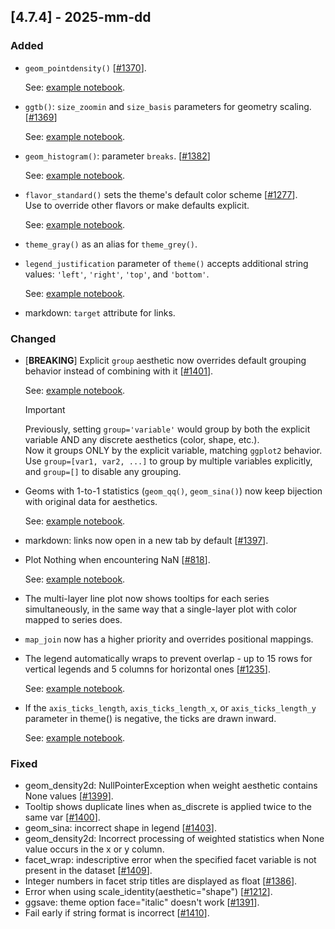 ## [4.7.4] - 2025-mm-dd

### Added

- `geom_pointdensity()` [[#1370](https://github.com/JetBrains/lets-plot/issues/1370)].

  See: [example notebook](https://nbviewer.org/github/JetBrains/lets-plot/blob/master/docs/f-25e/geom_pointdensity.ipynb).

- `ggtb()`: `size_zoomin` and `size_basis` parameters for geometry scaling. [[#1369](https://github.com/JetBrains/lets-plot/issues/1369)]
  
  See: [example notebook](https://nbviewer.org/github/JetBrains/lets-plot/blob/master/docs/f-25e/ggtb_size_zoomin.ipynb).

- `geom_histogram()`: parameter `breaks`. [[#1382](https://github.com/JetBrains/lets-plot/issues/1382)]

    See: [example notebook](https://nbviewer.org/github/JetBrains/lets-plot/blob/master/docs/f-25e/geom_histogram_param_breaks.ipynb).

- `flavor_standard()` sets the theme's default color scheme [[#1277](https://github.com/JetBrains/lets-plot/issues/1277)]. <br>
  Use to override other flavors or make defaults explicit.

  See: [example notebook](https://nbviewer.org/github/JetBrains/lets-plot/blob/master/docs/f-25e/flavor_standard.ipynb).
  
- `theme_gray()` as an alias for `theme_grey()`.

- `legend_justification` parameter of `theme()` accepts additional string values: `'left'`, `'right'`, `'top'`, and `'bottom'`.

  See: [example notebook](https://nbviewer.org/github/JetBrains/lets-plot/blob/master/docs/f-25e/legend_justification.ipynb).
- markdown: `target` attribute for links.


### Changed

- [**BREAKING**] Explicit `group` aesthetic now overrides default grouping behavior instead of combining with it [[#1401](https://github.com/JetBrains/lets-plot/issues/1401)].

  See: [example notebook](https://nbviewer.org/github/JetBrains/lets-plot/blob/master/docs/f-25e/group_override_defaults.ipynb).
  > [!IMPORTANT]
  > Previously, setting `group='variable'` would group by both the explicit variable AND any discrete
  > aesthetics (color, shape, etc.). \
  > Now it groups ONLY by the explicit variable, matching `ggplot2` behavior. \
  > Use `group=[var1, var2, ...]` to group by multiple variables explicitly, \
  > and `group=[]` to disable any grouping. 

- Geoms with 1-to-1 statistics (`geom_qq()`, `geom_sina()`) now keep bijection with original data for aesthetics.

  See: [example notebook](https://nbviewer.org/github/JetBrains/lets-plot/blob/master/docs/f-25e/stat_data_bijection.ipynb).
- markdown: links now open in a new tab by default [[#1397](https://github.com/JetBrains/lets-plot/issues/1397)].

- Plot Nothing when encountering NaN [[#818](https://github.com/JetBrains/lets-plot/issues/818)].
  
  See: [example notebook](https://nbviewer.lp.hil-hk.com/github/JetBrains/lets-plot/blob/master/docs/f-25e/geom_path_with_breaks_at_NaN.ipynb).
- The multi-layer line plot now shows tooltips for each series simultaneously, in the same way that a single-layer plot with color mapped to series does.
- `map_join` now has a higher priority and overrides positional mappings.
- The legend automatically wraps to prevent overlap - up to 15 rows for vertical legends and 5 columns for horizontal ones [[#1235](https://github.com/JetBrains/lets-plot/issues/1235)].

  See: [example notebook](https://nbviewer.lp.hil-hk.com/github/JetBrains/lets-plot/blob/master/docs/f-25e/legend_wrap.ipynb).
- If the `axis_ticks_length`, `axis_ticks_length_x`, or `axis_ticks_length_y` parameter in theme() is negative, the ticks are drawn inward.

  See: [example notebook](https://nbviewer.lp.hil-hk.com/github/JetBrains/lets-plot/blob/master/docs/f-25e/axis_tick_direction.ipynb).


### Fixed

- geom_density2d: NullPointerException when weight aesthetic contains None values [[#1399](https://github.com/JetBrains/lets-plot/issues/1399)].
- Tooltip shows duplicate lines when as_discrete is applied twice to the same var [[#1400](https://github.com/JetBrains/lets-plot/issues/1400)].
- geom_sina: incorrect shape in legend [[#1403](https://github.com/JetBrains/lets-plot/issues/1403)].
- geom_density2d: Incorrect processing of weighted statistics when None value occurs in the x or y column.
- facet_wrap: indescriptive error when the specified facet variable is not present in the dataset [[#1409](https://github.com/JetBrains/lets-plot/issues/1409)].
- Integer numbers in facet strip titles are displayed as float [[#1386](https://github.com/JetBrains/lets-plot/issues/1386)].
- Error when using scale_identity(aesthetic="shape") [[#1212](https://github.com/JetBrains/lets-plot/issues/1212)].
- ggsave: theme option face="italic" doesn't work [[#1391](https://github.com/JetBrains/lets-plot/issues/1391)].
- Fail early if string format is incorrect [[#1410](https://github.com/JetBrains/lets-plot/issues/1410)].